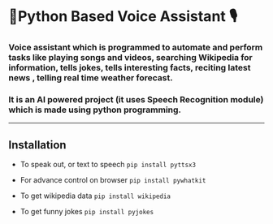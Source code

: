 
# 🐍Python Based Voice Assistant 🎙️

### Voice assistant which is programmed to automate and perform tasks like playing songs and videos, searching Wikipedia for information, tells jokes, tells interesting facts, reciting latest news , telling real time weather forecast.
### It is an AI powered project (it uses Speech Recognition module) which is made using python programming.

------------
## Installation
- To speak out, or text to speech
`pip install pyttsx3`

- For advance control on browser
`pip install pywhatkit`

- To get wikipedia data
`pip install wikipedia`

- To get funny jokes
`pip install pyjokes`
